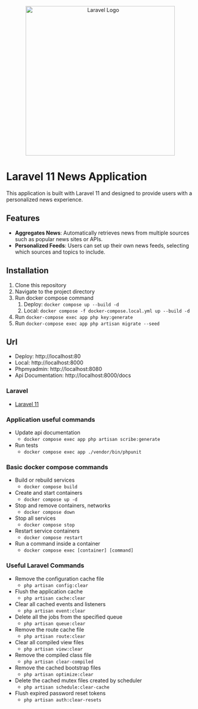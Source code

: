 <p align="center"><a href="https://laravel.com" target="_blank"><img src="https://raw.githubusercontent.com/laravel/art/master/logo-lockup/5%20SVG/2%20CMYK/1%20Full%20Color/laravel-logolockup-cmyk-red.svg" width="400" alt="Laravel Logo"></a></p>

# Laravel 11 News Application

This application is built with Laravel 11 and designed to provide users with a personalized news experience.

## Features

- **Aggregates News**: Automatically retrieves news from multiple sources such as popular news sites or APIs.
- **Personalized Feeds**: Users can set up their own news feeds, selecting which sources and topics to include.

## Installation

1. Clone this repository
2. Navigate to the project directory
3. Run docker compose command
   1. Deploy: `docker compose up --build -d`
   2. Local: `docker compose -f docker-compose.local.yml up --build -d`
4. Run `docker-compose exec app php key:generate`
5. Run `docker-compose exec app php artisan migrate --seed`

## Url
- Deploy: http://localhost:80
- Local: http://localhost:8000
- Phpmyadmin: http://localhost:8080
- Api Documentation: http://localhost:8000/docs

### Laravel
- [Laravel 11](https://laravel.com/docs/11.x)

### Application useful commands
- Update api documentation
  - `docker compose exec app php artisan scribe:generate`
- Run tests
  - `docker compose exec app ./vendor/bin/phpunit`


### Basic docker compose commands
- Build or rebuild services
    - `docker compose build`
- Create and start containers
    - `docker compose up -d`
- Stop and remove containers, networks
    - `docker compose down`
- Stop all services
    - `docker compose stop`
- Restart service containers
    - `docker compose restart`
- Run a command inside a container
    - `docker compose exec [container] [command]`

### Useful Laravel Commands
- Remove the configuration cache file
    - `php artisan config:clear`
- Flush the application cache
    - `php artisan cache:clear`
- Clear all cached events and listeners
    - `php artisan event:clear`
- Delete all the jobs from the specified queue
    - `php artisan queue:clear`
- Remove the route cache file
    - `php artisan route:clear`
- Clear all compiled view files
    - `php artisan view:clear`
- Remove the compiled class file
    - `php artisan clear-compiled`
- Remove the cached bootstrap files
    - `php artisan optimize:clear`
- Delete the cached mutex files created by scheduler
    - `php artisan schedule:clear-cache`
- Flush expired password reset tokens
    - `php artisan auth:clear-resets`
